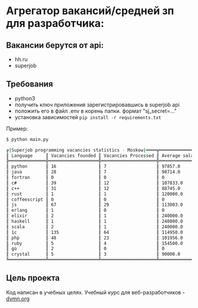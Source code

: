 # Агрегатор вакансий/средней зп для разработчика:

## Вакансии берутся от api:
* hh.ru
* superjob

## Требования
  
  * python3
  * получить ключ приложения зарегистрировавшись в superjob api
  * положить его в файл .env в корень папки. формат "sj_secret=..."
  * установка зависимостей
  ```pip install -r requirements.txt```
  
  Пример:
```bash
$ python main.py

╔|Superjob programming vacancies statistics - Moskow|════╦════════════════╗
║ Language     ║ Vacancies founded ║ Vacancies Processed ║ Average salary ║
╠══════════════╬═══════════════════╬═════════════════════╬════════════════╣
║ python       ║ 16                ║ 7                   ║ 97857.0        ║
║ java         ║ 28                ║ 7                   ║ 98714.0        ║
║ fortran      ║ 0                 ║ 0                   ║ 0              ║
║ c#           ║ 39                ║ 12                  ║ 107833.0       ║
║ c++          ║ 31                ║ 12                  ║ 88745.0        ║
║ rust         ║ 1                 ║ 1                   ║ 120000.0       ║
║ coffeescript ║ 0                 ║ 0                   ║ 0              ║
║ js           ║ 67                ║ 29                  ║ 113003.0       ║
║ erlang       ║ 1                 ║ 0                   ║ 0              ║
║ elixir       ║ 2                 ║ 1                   ║ 240000.0       ║
║ haskell      ║ 1                 ║ 1                   ║ 240000.0       ║
║ scala        ║ 2                 ║ 1                   ║ 240000.0       ║
║ 1c           ║ 135               ║ 64                  ║ 114950.0       ║
║ php          ║ 48                ║ 23                  ║ 101956.0       ║
║ ruby         ║ 5                 ║ 4                   ║ 154500.0       ║
║ go           ║ 2                 ║ 0                   ║ 0              ║
║ crystal      ║ 5                 ║ 3                   ║ 90000.0        ║
╚══════════════╩═══════════════════╩═════════════════════╩════════════════╝
```

## Цель проекта
Код написан в учебных целях. Учебный курс для веб-разработчиков - [dvmn.org](https://dvmn.org)
